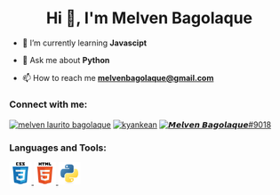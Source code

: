 
<h1 align="center">Hi 👋, I'm Melven Bagolaque</h1>


- 🌱 I’m currently learning **Javascipt**

- 💬 Ask me about **Python**

- 📫 How to reach me **melvenbagolaque@gmail.com**

<h3 align="left">Connect with me:</h3>
<p align="left">
<a href="https://fb.com/melven laurito bagolaque" target="blank"><img align="center" src="https://raw.githubusercontent.com/rahuldkjain/github-profile-readme-generator/master/src/images/icons/Social/facebook.svg" alt="melven laurito bagolaque" height="30" width="40" /></a>
<a href="https://instagram.com/kyankean" target="blank"><img align="center" src="https://raw.githubusercontent.com/rahuldkjain/github-profile-readme-generator/master/src/images/icons/Social/instagram.svg" alt="kyankean" height="30" width="40" /></a>
<a href="https://discord.gg/𝙈𝙚𝙡𝙫𝙚𝙣 𝘽𝙖𝙜𝙤𝙡𝙖𝙦𝙪𝙚#9018" target="blank"><img align="center" src="https://raw.githubusercontent.com/rahuldkjain/github-profile-readme-generator/master/src/images/icons/Social/discord.svg" alt="𝙈𝙚𝙡𝙫𝙚𝙣 𝘽𝙖𝙜𝙤𝙡𝙖𝙦𝙪𝙚#9018" height="30" width="40" /></a>
</p>

<h3 align="left">Languages and Tools:</h3>
<p align="left"> <a href="https://www.w3schools.com/css/" target="_blank" rel="noreferrer"> <img src="https://raw.githubusercontent.com/devicons/devicon/master/icons/css3/css3-original-wordmark.svg" alt="css3" width="40" height="40"/> </a> <a href="https://www.w3.org/html/" target="_blank" rel="noreferrer"> <img src="https://raw.githubusercontent.com/devicons/devicon/master/icons/html5/html5-original-wordmark.svg" alt="html5" width="40" height="40"/> </a> <a href="https://www.python.org" target="_blank" rel="noreferrer"> <img src="https://raw.githubusercontent.com/devicons/devicon/master/icons/python/python-original.svg" alt="python" width="40" height="40"/> </a> </p>


